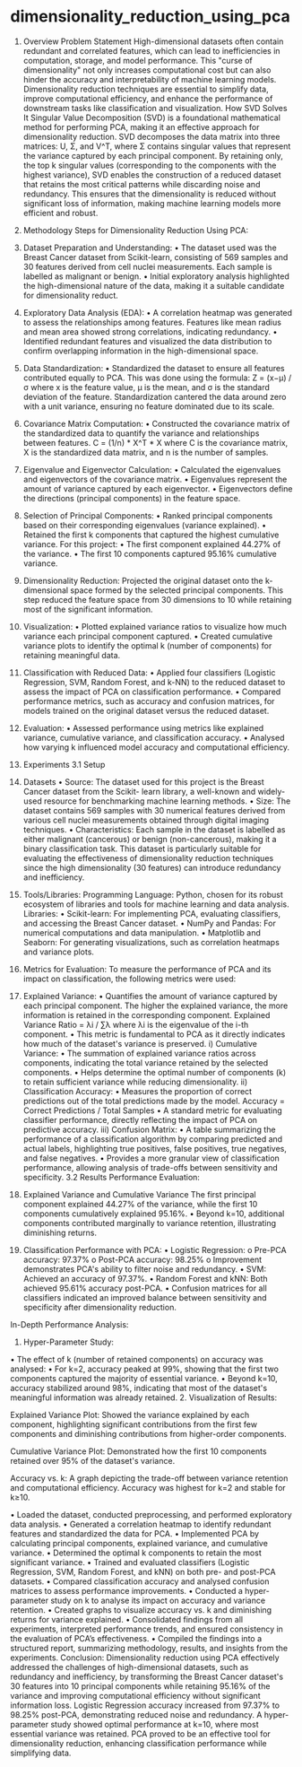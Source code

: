 # dimensionality_reduction_using_pca

1.	Overview
Problem Statement
High-dimensional datasets often contain redundant and correlated features, which can lead to inefficiencies in computation, storage, and model performance. This "curse of dimensionality" not only increases computational cost but can also hinder the accuracy and interpretability of machine learning models. Dimensionality reduction techniques are essential to simplify data, improve computational efficiency, and enhance the performance of downstream tasks like classification and visualization.
How SVD Solves It
Singular Value Decomposition (SVD) is a foundational mathematical method for performing PCA, making it an effective approach for dimensionality reduction. SVD decomposes the data matrix into three matrices: U, Σ, and V^T, where Σ contains singular values that represent the variance captured by each principal component. By retaining only, the top k singular values (corresponding to the components with the highest variance), SVD enables the construction of a reduced dataset that retains the most critical patterns while discarding noise and redundancy. This ensures that the dimensionality is reduced without significant loss of information, making machine learning models more efficient and robust.
2.	Methodology
Steps for Dimensionality Reduction Using PCA:
1.	Dataset Preparation and Understanding:
•	The dataset used was the Breast Cancer dataset from Scikit-learn, consisting of 569 samples and 30 features derived from cell nuclei measurements. Each sample is labelled as malignant or benign.
•	Initial exploratory analysis highlighted the high-dimensional nature of the data, making it a suitable candidate for dimensionality reduct.
2.	Exploratory Data Analysis (EDA):
•	A correlation heatmap was generated to assess the relationships among features. Features like mean radius and mean area showed strong correlations, indicating redundancy.
•	Identified redundant features and visualized the data distribution to confirm overlapping information in the high-dimensional space.


3.	Data Standardization:
•	Standardized the dataset to ensure all features contributed equally to PCA. This was done using the formula:
Z = (x−μ) / σ
where x is the feature value, μ is the mean, and σ is the standard deviation of the feature.
Standardization cantered the data around zero with a unit variance, ensuring no feature dominated due to its scale.
4.	Covariance Matrix Computation:
•	Constructed the covariance matrix of the standardized data to quantify the variance and relationships between features.
C = (1/n) * X^T * X
where C is the covariance matrix, X is the standardized data matrix, and n is the number of samples.
5.	Eigenvalue and Eigenvector Calculation:
•	Calculated the eigenvalues and eigenvectors of the covariance matrix.
•	Eigenvalues represent the amount of variance captured by each eigenvector.
•	Eigenvectors define the directions (principal components) in the feature space.
6.	Selection of Principal Components:
•	Ranked principal components based on their corresponding eigenvalues (variance explained).
•	Retained the first k components that captured the highest cumulative variance. For this project:
•	The first component explained 44.27% of the variance.
•	The first 10 components captured 95.16% cumulative variance.

 
7.	Dimensionality Reduction:
Projected the original dataset onto the k-dimensional space formed by the selected principal components. This step reduced the feature space from 30 dimensions to 10 while retaining most of the significant information.

8.	Visualization:
•	Plotted explained variance ratios to visualize how much variance each principal component captured.
•	Created cumulative variance plots to identify the optimal k (number of components) for retaining meaningful data.
9.	Classification with Reduced Data:
•	Applied four classifiers (Logistic Regression, SVM, Random Forest, and k-NN) to the reduced dataset to assess the impact of PCA on classification performance.
•	Compared performance metrics, such as accuracy and confusion matrices, for models trained on the original dataset versus the reduced dataset.

 
10.	Evaluation:
•	Assessed performance using metrics like explained variance, cumulative variance, and classification accuracy.
•	Analysed how varying k influenced model accuracy and computational efficiency.
3.	Experiments
3.1	Setup
1.	Datasets
•	Source: The dataset used for this project is the Breast Cancer dataset from the Scikit- learn library, a well-known and widely-used resource for benchmarking machine learning methods.
•	Size: The dataset contains 569 samples with 30 numerical features derived from various cell nuclei measurements obtained through digital imaging techniques.
•	Characteristics: Each sample in the dataset is labelled as either malignant (cancerous) or benign (non-cancerous), making it a binary classification task. This dataset is particularly suitable for evaluating the effectiveness of dimensionality reduction techniques since the high dimensionality (30 features) can introduce redundancy and inefficiency.
2.	Tools/Libraries:
Programming Language: Python, chosen for its robust ecosystem of libraries and tools for machine learning and data analysis.
Libraries:
•	Scikit-learn: For implementing PCA, evaluating classifiers, and accessing the Breast Cancer dataset.
•	NumPy and Pandas: For numerical computations and data manipulation.
•	Matplotlib and Seaborn: For generating visualizations, such as correlation heatmaps and variance plots.
3.	Metrics for Evaluation:
To measure the performance of PCA and its impact on classification, the following metrics were used:
1.	Explained Variance:
•	Quantifies the amount of variance captured by each principal component. The higher the explained variance, the more information is retained in the corresponding component.
Explained Variance Ratio = λi / ∑λ where λi is the eigenvalue of the i-th component.
•	This metric is fundamental to PCA as it directly indicates how much of the dataset's variance is preserved.
i)	Cumulative Variance:
•	The summation of explained variance ratios across components, indicating the total variance retained by the selected components.
•	Helps determine the optimal number of components (k) to retain sufficient variance while reducing dimensionality.
ii)	Classification Accuracy:
•	Measures the proportion of correct predictions out of the total predictions made by the model.
Accuracy = Correct Predictions / Total Samples
•	A standard metric for evaluating classifier performance, directly reflecting the impact of PCA on predictive accuracy.
iii)	Confusion Matrix:
•	A table summarizing the performance of a classification algorithm by comparing predicted and actual labels, highlighting true positives, false positives, true negatives, and false negatives.
•	Provides a more granular view of classification performance, allowing analysis of trade-offs between sensitivity and specificity.
3.2	Results
Performance Evaluation:
1.	Explained Variance and Cumulative Variance
The first principal component explained 44.27% of the variance, while the first 10 components cumulatively explained 95.16%.
•	Beyond k=10, additional components contributed marginally to variance retention, illustrating diminishing returns.
2.	Classification Performance with PCA:
•	Logistic Regression:
o	Pre-PCA accuracy: 97.37%
o	Post-PCA accuracy: 98.25%
o	Improvement demonstrates PCA's ability to filter noise and redundancy.
•	SVM: Achieved an accuracy of 97.37%.
•	Random Forest and kNN: Both achieved 95.61% accuracy post-PCA.
•	Confusion matrices for all classifiers indicated an improved balance between sensitivity and specificity after dimensionality reduction.



 
In-Depth Performance Analysis:

1.	Hyper-Parameter Study:

•	The effect of k (number of retained components) on accuracy was analysed:
•	For k=2, accuracy peaked at 99%, showing that the first two components captured the majority of essential variance.
•	Beyond k=10, accuracy stabilized around 98%, indicating that most of the dataset's meaningful information was already retained.
2.	Visualization of Results:

Explained Variance Plot: Showed the variance explained by each component, highlighting significant contributions from the first few components and diminishing contributions from higher-order components.

 
Cumulative Variance Plot: Demonstrated how the first 10 components retained over 95% of the dataset's variance.


Accuracy vs. k: A graph depicting the trade-off between variance retention and computational efficiency. Accuracy was highest for k=2 and stable for k≥10.

•	Loaded the dataset, conducted preprocessing, and performed exploratory data analysis.
•	Generated a correlation heatmap to identify redundant features and standardized the data for PCA.
•	Implemented PCA by calculating principal components, explained variance, and cumulative variance.
•	Determined the optimal k components to retain the most significant variance.
•	Trained and evaluated classifiers (Logistic Regression, SVM, Random Forest, and kNN) on both pre- and post-PCA datasets.
•	Compared classification accuracy and analysed confusion matrices to assess performance improvements.
•	Conducted a hyper-parameter study on k to analyse its impact on accuracy and variance retention.
•	Created graphs to visualize accuracy vs. k and diminishing returns for variance explained.
•	Consolidated findings from all experiments, interpreted performance trends, and ensured consistency in the evaluation of PCA’s effectiveness.
•	Compiled the findings into a structured report, summarizing methodology, results, and insights from the experiments.
Conclusion:
Dimensionality reduction using PCA effectively addressed the challenges of high-dimensional datasets, such as redundancy and inefficiency, by transforming the Breast Cancer dataset's 30 features into 10 principal components while retaining 95.16% of the variance and improving computational efficiency without significant information loss. Logistic Regression accuracy increased from 97.37% to 98.25% post-PCA, demonstrating reduced noise and redundancy. A hyper-parameter study showed optimal performance at k=10, where most essential variance was retained. PCA proved to be an effective tool for dimensionality reduction, enhancing classification performance while simplifying data.
